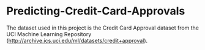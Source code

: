 # Predicting-Credit-Card-Approvals
The dataset used in this project is the Credit Card Approval dataset from the UCI Machine Learning Repository (http://archive.ics.uci.edu/ml/datasets/credit+approval).
